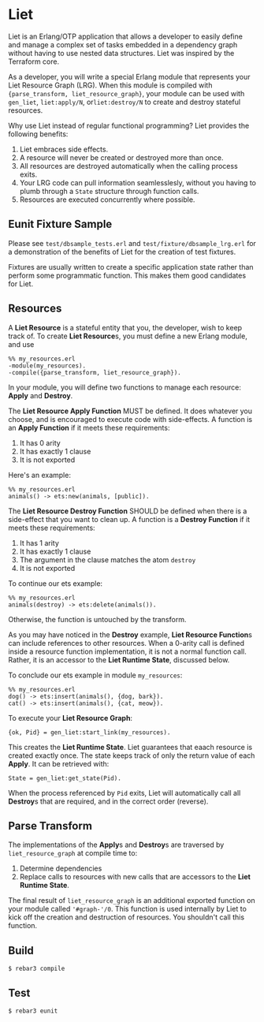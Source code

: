 Liet
=====

Liet is an Erlang/OTP application that allows a developer to easily define and
manage a complex set of tasks embedded in a dependency graph without having to
use nested data structures. Liet was inspired by the Terraform core.

As a developer, you will write a special Erlang module that represents your Liet
Resource Graph (LRG). When this module is compiled with
`{parse_transform, liet_resource_graph}`, your module can be used with `gen_liet`,
`liet:apply/N`, or`liet:destroy/N` to create and destroy stateful resources.

Why use Liet instead of regular functional programming? Liet provides the
following benefits:

1) Liet embraces side effects.
2) A resource will never be created or destroyed more than once.
3) All resources are destroyed automatically when the calling process exits.
4) Your LRG code can pull information seamlesslesly, without you having to plumb
through a `State` structure through function calls.
5) Resources are executed concurrently where possible.

Eunit Fixture Sample
--------------------
Please see `test/dbsample_tests.erl` and `test/fixture/dbsample_lrg.erl` for a
demonstration of the benefits of Liet for the creation of test fixtures.

Fixtures are usually written to create a specific application state rather than
perform some programmatic function. This makes them good candidates for Liet.

Resources
---------
A **Liet Resource** is a stateful entity that you, the developer, wish to keep
track of.  To create **Liet Resource**s, you must define a new Erlang module,
and use

```
%% my_resources.erl
-module(my_resources).
-compile({parse_transform, liet_resource_graph}).
```

In your module, you will define two functions to manage each resource: **Apply**
and **Destroy**.

The **Liet Resource Apply Function** MUST be defined. It does whatever
you choose, and is encouraged to execute code with side-effects. A function is
an **Apply Function** if it meets these requirements:

1) It has 0 arity
2) It has exactly 1 clause
3) It is not exported

Here's an example:

```
%% my_resources.erl
animals() -> ets:new(animals, [public]).
```

The **Liet Resource Destroy Function** SHOULD be defined when there is a
side-effect that you want to clean up. A function is a **Destroy Function** if
it meets these requirements:

1) It has 1 arity
2) It has exactly 1 clause
3) The argument in the clause matches the atom `destroy`
4) It is not exported

To continue our ets example:

```
%% my_resources.erl
animals(destroy) -> ets:delete(animals()).
```

Otherwise, the function is untouched by the transform.

As you may have noticed in the **Destroy** example, **Liet Resource Function**s can
include references to other resources. When a 0-arity call is defined inside
a resource function implementation, it is not a normal function call. Rather, it
is an accessor to the **Liet Runtime State**, discussed below.

To conclude our ets example in module `my_resources`:

```
%% my_resources.erl
dog() -> ets:insert(animals(), {dog, bark}).
cat() -> ets:insert(animals(), {cat, meow}).
```

To execute your **Liet Resource Graph**:

```
{ok, Pid} = gen_liet:start_link(my_resources).
```

This creates the **Liet Runtime State**. Liet guarantees that eaach resource
is created exactly once. The state keeps track of only the return value
of each **Apply**. It can be retrieved with:

```
State = gen_liet:get_state(Pid).
```

When the process referenced by `Pid` exits, Liet will automatically call all
**Destroy**s that are required, and in the correct order (reverse).

Parse Transform
---------------
The implementations of the **Apply**s and **Destroy**s are traversed by
`liet_resource_graph` at compile time to:

1) Determine dependencies
2) Replace calls to resources with new calls that are accessors to the
**Liet Runtime State**.

The final result of `liet_resource_graph` is an additional exported function on your module
called `'#graph-'/0`. This function is used internally by Liet to kick off the creation
and destruction of resources. You shouldn't call this function.

Build
-----
    $ rebar3 compile

Test
----
    $ rebar3 eunit
